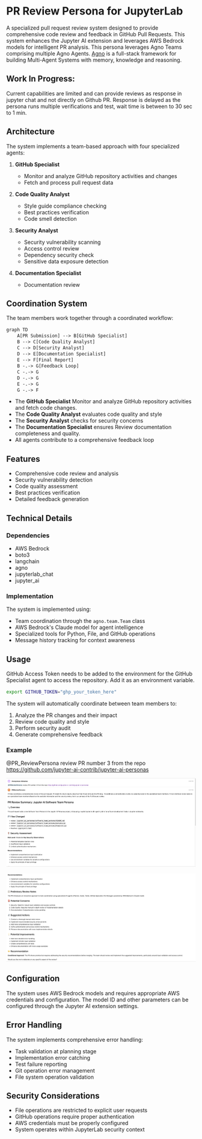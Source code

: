 # PR Review Persona for JupyterLab

A specialized pull request review system designed to provide comprehensive code review and feedback in GitHub Pull Requests. This system enhances the Jupyter AI extension and leverages AWS Bedrock models for intelligent PR analysis. This persona leverages Agno Teams comprising multiple Agno Agents. [Agno](https://docs.agno.com/introduction) is a full-stack framework for building Multi-Agent Systems with memory, knowledge and reasoning.

## Work In Progress:
Current capabilities are limited and can provide reviews as response in jupyter chat and not directly on Github PR. 
Response is delayed as the persona runs multiple verifications and test, wait time is between to 30 sec to 1 min.

## Architecture

The system implements a team-based approach with four specialized agents:

1. **GitHub Specialist**
    - Monitor and analyze GitHub repository activities and changes
    - Fetch and process pull request data

2. **Code Quality Analyst**
   - Style guide compliance checking
   - Best practices verification
   - Code smell detection

3. **Security Analyst**
   - Security vulnerability scanning
   - Access control review
   - Dependency security check
   - Sensitive data exposure detection

4. **Documentation Specialist**
   - Documentation review

## Coordination System

The team members work together through a coordinated workflow:

```mermaid
graph TD
    A[PR Submission] --> B[GitHub Specialist]
    B --> C[Code Quality Analyst]
    C --> D[Security Analyst]
    D --> E[Documentation Specialist]
    E --> F[Final Report]
    B -.-> G[Feedback Loop]
    C -.-> G
    D -.-> G
    E -.-> G
    G -.-> F
```

- The **GitHub Specialist** Monitor and analyze GitHub repository activities and fetch code changes.
- The **Code Quality Analyst** evaluates code quality and style
- The **Security Analyst** checks for security concerns
- The **Documentation Specialist** ensures Review documentation completeness and quality.
- All agents contribute to a comprehensive feedback loop

## Features

- Comprehensive code review and analysis
- Security vulnerability detection
- Code quality assessment
- Best practices verification
- Detailed feedback generation

## Technical Details

### Dependencies

- AWS Bedrock
- boto3
- langchain
- agno
- jupyterlab_chat
- jupyter_ai

### Implementation

The system is implemented using:
- Team coordination through the `agno.team.Team` class
- AWS Bedrock's Claude model for agent intelligence
- Specialized tools for Python, File, and GitHub operations
- Message history tracking for context awareness

## Usage

GitHub Access Token needs to be added to the environment for the GitHub Specialist agent to access the repository. Add it as an environment variable. 
```bash
export GITHUB_TOKEN="ghp_your_token_here"
```

The system will automatically coordinate between team members to:
1. Analyze the PR changes and their impact
2. Review code quality and style
3. Perform security audit
4. Generate comprehensive feedback

### Example 

@PR_ReviewPersona review PR number 3 from the repo https://github.com/jupyter-ai-contrib/jupyter-ai-personas

![response_1](images/response_1.png)

![response_2](images/response_2.png) 

## Configuration

The system uses AWS Bedrock models and requires appropriate AWS credentials and configuration. The model ID and other parameters can be configured through the Jupyter AI extension settings.

## Error Handling

The system implements comprehensive error handling:
- Task validation at planning stage
- Implementation error catching
- Test failure reporting
- Git operation error management
- File system operation validation

## Security Considerations

- File operations are restricted to explicit user requests
- GitHub operations require proper authentication
- AWS credentials must be properly configured
- System operates within JupyterLab security context
